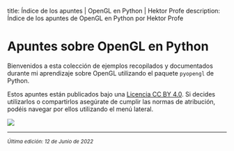 title: Índice de los apuntes | OpenGL en Python | Hektor Profe
description: Índice de los apuntes de OpenGL en Python por Hektor Profe

# Apuntes sobre OpenGL en Python
Bienvenidos a esta colección de ejemplos recopilados y documentados durante mi aprendizaje sobre OpenGL utilizando el paquete `pyopengl` de Python.

Estos apuntes están publicados bajo una [Licencia CC BY 4.0](https://creativecommons.org/licenses/by/4.0/deed.es). Si decides utilizarlos o compartirlos asegúrate de cumplir las normas de atribución, podéis navegar por ellos utilizando el menú lateral.

![]({{cdn}}/opengl/anim23.gif)

___
<small class="edited"><i>Última edición: 12 de Junio de 2022</i></small>